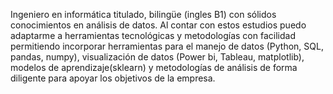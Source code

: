 Ingeniero en informática titulado, bilingüe (ingles B1) con sólidos conocimientos en análisis de datos. Al contar con estos estudios puedo adaptarme a herramientas tecnológicas y 
metodologías con facilidad permitiendo incorporar herramientas para el manejo de datos (Python, SQL, pandas, numpy), visualización de datos (Power bi, Tableau, matplotlib), 
modelos de aprendizaje(sklearn) y metodologías de análisis de forma diligente para apoyar los objetivos de la empresa.
